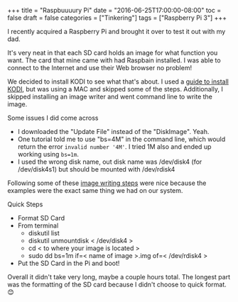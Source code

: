 +++
title = "Raspbuuuury Pi"
date = "2016-06-25T17:00:00-08:00"
toc = false
draft = false
categories = ["Tinkering"]
tags = ["Raspberry Pi 3"]
+++

I recently acquired a Raspberry Pi and brought it over to test it out with my dad.

It's very neat in that each SD card holds an image for what function you want. The card that mine came with had Raspbain installed. I was able to connect to the Internet and use their Web browser no problem!

We decided to install KODI to see what that's about. I used a <a href="//www.wirelesshack.org/how-to-install-kodi-on-a-raspberry-pi-3.html" target="_blank" rel="nofollow">guide to install KODI</a>, but was using a MAC and skipped some of the steps. Additionally, I skipped installing an image writer and went command line to write the image.

Some issues I did come across

* I downloaded the "Update File" instead of the "DiskImage". Yeah.
* One tutorial told me to use "bs=4M" in the command line, which would return the error `invalid number '4M'`. I tried 1M also and ended up working using `bs=1m`.
* I used the wrong disk name, out disk name was /dev/disk4 (for /dev/disk4s1) but should be mounted with /dev/rdisk4

Following some of these <a href="//www.raspberrypi.org/documentation/installation/installing-images/mac.md" target="_blank" rel="nofollow">image writing steps</a> were nice because the examples were the exact same thing we had on our system.

Quick Steps

* Format SD Card
* From terminal
	* diskutil list
	* diskutil unmountdisk < /dev/disk4 >
	* cd < to where your image is located >
	* sudo dd bs=1m if=< name of image >.img of=< /dev/rdisk4 >
* Put the SD Card in the Pi and boot!

Overall it didn't take very long, maybe a couple hours total. The longest part was the formatting of the SD card because I didn't choose to quick format. :blush: